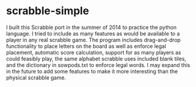 scrabble-simple
===============
I built this Scrabble port in the summer of 2014 to practice the python language. I tried to include as many features as would be available to a player in any real scrabble game. The program includes drag-and-drop functionality to place letters on the board as well as enforce legal placement, automatic score calculation, support for as many players as could feasibly play, the same alphabet scrabble uses included blank tiles, and the dictionary in sowpods.txt to enforce legal words. I may expand this in the future to add some features to make it more interesting than the physical scrabble game. 
